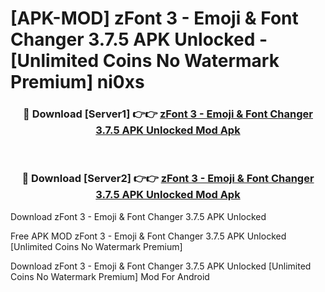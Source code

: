 # [APK-MOD] zFont 3 - Emoji & Font Changer 3.7.5 APK Unlocked - [Unlimited Coins No Watermark Premium] ni0xs



<div align="center">
<h3>🔴 Download [Server1] 👉👉 <a href="https://momento.my/?title=zFont_3_-_Emoji_&_Font_Changer_3.7.5_APK_Unlocked">zFont 3 - Emoji & Font Changer 3.7.5 APK Unlocked Mod Apk</a></h3><br>

<h3>🔴 Download [Server2] 👉👉 <a href="https://momento.my/?title=zFont_3_-_Emoji_&_Font_Changer_3.7.5_APK_Unlocked">zFont 3 - Emoji & Font Changer 3.7.5 APK Unlocked Mod Apk</a></h3>
</div>



Download zFont 3 - Emoji & Font Changer 3.7.5 APK Unlocked 

Free APK MOD zFont 3 - Emoji & Font Changer 3.7.5 APK Unlocked [Unlimited Coins No Watermark Premium]

Download zFont 3 - Emoji & Font Changer 3.7.5 APK Unlocked [Unlimited Coins No Watermark Premium] Mod For Android
